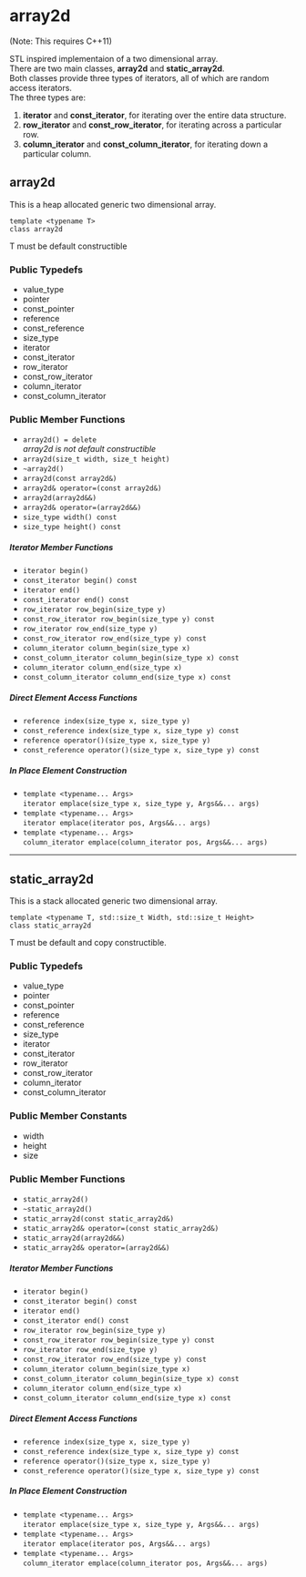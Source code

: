 array2d
==========
(Note: This requires C++11)  

STL inspired implementaion of a two dimensional array.  
There are two main classes, **array2d** and **static\_array2d**.  
Both classes provide three types of iterators, all of which are random access iterators.  
The three types are:  

1. **iterator** and **const\_iterator**, for iterating over the entire data structure.  
2. **row\_iterator** and **const\_row\_iterator**, for iterating across a particular row.  
3. **column\_iterator** and **const\_column\_iterator**, for iterating down a particular column.  

## array2d ##
This is a heap allocated generic two dimensional array.  

`template <typename T>`  
`class array2d`  

T must be default constructible

### Public Typedefs ###

* value_type
* pointer
* const\_pointer
* reference
* const\_reference
* size\_type
* iterator
* const\_iterator
* row\_iterator
* const\_row\_iterator
* column\_iterator
* const\_column\_iterator

### Public Member Functions ###

* `array2d() = delete`  
_array2d is not default constructible_
* `array2d(size_t width, size_t height)`  
* `~array2d()`
* `array2d(const array2d&)`
* `array2d& operator=(const array2d&)`
* `array2d(array2d&&)`
* `array2d& operator=(array2d&&)`
* `size_type width() const`
* `size_type height() const`

##### Iterator Member Functions #####

* `iterator begin()`
* `const_iterator begin() const`
* `iterator end()`
* `const_iterator end() const`
* `row_iterator row_begin(size_type y)`
* `const_row_iterator row_begin(size_type y) const`
* `row_iterator row_end(size_type y)`
* `const_row_iterator row_end(size_type y) const`
* `column_iterator column_begin(size_type x)`
* `const_column_iterator column_begin(size_type x) const`
* `column_iterator column_end(size_type x)`
* `const_column_iterator column_end(size_type x) const`

##### Direct Element Access Functions #####

* `reference index(size_type x, size_type y)`
* `const_reference index(size_type x, size_type y) const`
* `reference operator()(size_type x, size_type y)`
* `const_reference operator()(size_type x, size_type y) const`

##### In Place Element Construction #####

* `template <typename... Args>`  
`iterator emplace(size_type x, size_type y, Args&&... args)`
* `template <typename... Args>`  
`iterator emplace(iterator pos, Args&&... args)`
* `template <typename... Args>`  
`column_iterator emplace(column_iterator pos, Args&&... args)`

----------
## static\_array2d ##

This is a stack allocated generic two dimensional array.

`template <typename T, std::size_t Width, std::size_t Height>`  
`class static_array2d`  

T must be default and copy constructible.

### Public Typedefs ###

* value_type
* pointer
* const\_pointer
* reference
* const\_reference
* size\_type
* iterator
* const\_iterator
* row\_iterator
* const\_row\_iterator
* column\_iterator
* const\_column\_iterator

### Public Member Constants ###

* width
* height
* size

### Public Member Functions ###

* `static_array2d()`  
* `~static_array2d()`
* `static_array2d(const static_array2d&)`
* `static_array2d& operator=(const static_array2d&)`
* `static_array2d(array2d&&)`
* `static_array2d& operator=(array2d&&)`

##### Iterator Member Functions #####

* `iterator begin()`
* `const_iterator begin() const`
* `iterator end()`
* `const_iterator end() const`
* `row_iterator row_begin(size_type y)`
* `const_row_iterator row_begin(size_type y) const`
* `row_iterator row_end(size_type y)`
* `const_row_iterator row_end(size_type y) const`
* `column_iterator column_begin(size_type x)`
* `const_column_iterator column_begin(size_type x) const`
* `column_iterator column_end(size_type x)`
* `const_column_iterator column_end(size_type x) const`

##### Direct Element Access Functions #####

* `reference index(size_type x, size_type y)`
* `const_reference index(size_type x, size_type y) const`
* `reference operator()(size_type x, size_type y)`
* `const_reference operator()(size_type x, size_type y) const`

##### In Place Element Construction #####

* `template <typename... Args>`  
`iterator emplace(size_type x, size_type y, Args&&... args)`
* `template <typename... Args>`  
`iterator emplace(iterator pos, Args&&... args)`
* `template <typename... Args>`  
`column_iterator emplace(column_iterator pos, Args&&... args)`
